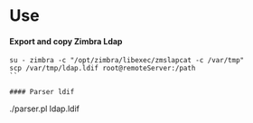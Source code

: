 # Use

#### Export and copy Zimbra Ldap

```
su - zimbra -c "/opt/zimbra/libexec/zmslapcat -c /var/tmp"
scp /var/tmp/ldap.ldif root@remoteServer:/path
``

#### Parser ldif 

```
./parser.pl ldap.ldif
```
